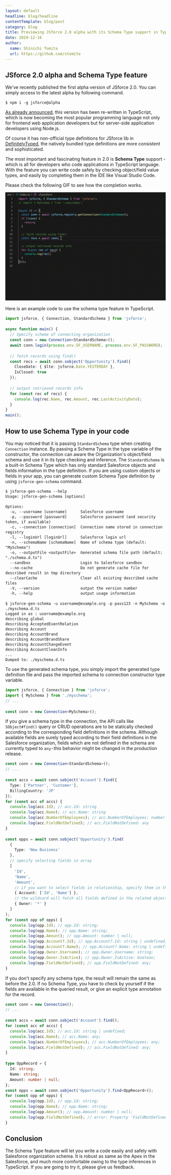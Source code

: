 ```yaml
---
layout: default
headline: blog/headline
contentTemplate: blog/post
category: blog
title: Previewing JSforce 2.0 alpha with its Schema Type support in TypeScript
date: 2019-12-16
author:
  name: Shinichi Tomita
  url: https://github.com/stomita
---
```


## JSforce 2.0 alpha and Schema Type feature

We've recently published the first alpha version of JSforce 2.0. You can simply access to the latest alpha by following command.

```
$ npm i -g jsforce@alpha
```

[As already announced](https://github.com/jsforce/jsforce/issues/889), this version has been re-written in TypeScript, which is now becoming the most popular programming language not only for frontend web application developers but for server-side application developers using Node.js.

Of course it has non-official type definitions for JSforce lib in [DefinitelyTyped](https://github.com/DefinitelyTyped/DefinitelyTyped/tree/master/types/jsforce), the natively bundled type definitions are more consistent and sophisticated. 

The most important and fascinating feature in 2.0 is **Schema Type** support - which is all for developers who code applications in TypeScript language.
With the feature you can write code safely by checking object/field value types, and easily by completing them in the IDE like Visual Studio Code.

Please check the following GIF to see how the completion works.

![jsforce2-autocomplete-demo](./images/20191216/jsforce-2-autocomplete-demo.gif)

Here is an example code to use the schema type feature in TypeScript.

```typescript
import jsforce, { Connection, StandardSchema } from 'jsforce';

async function main() {
  // Specify schema of connecting organization
  const conn = new Connection<StandardSchema>();
  await conn.login(process.env.SF_USERNAME, process.env.SF_PASSWORD);

  // fetch records using find()
  const recs = await conn.sobject('Opportunity').find({
    CloseDate: { $lte: jsforce.Date.YESTERDAY },
    IsClosed: true
  });

  // output retrieved records info
  for (const rec of recs) {
    console.log(rec.Name, rec.Amount, rec.LastActivityDate);
  }
}
main();
```

## How to use Schema Type in your code

You may noticed that it is passing `StandardSchema` type when creating `Connection` instance.
By passing a Schema Type in the type variable of the constructor, the connection can aware the Organization's object/field schema and use it in its type checking and inference.
The `StandardSchema` is a built-in Schema Type which has only standard Salesforce objects and fields information in the type definition.
If you are using custom objects or fields in your app, you can generate custom Schema Type definition by using `jsforce-gen-schema` command.

```
$ jsforce-gen-schema --help
Usage: jsforce-gen-schema [options]

Options:
  -u, --username [username]      Salesforce username
  -p, --password [password]      Salesforce password (and security token, if available)
  -c, --connection [connection]  Connection name stored in connection registry
  -l, --loginUrl [loginUrl]      Salesforce login url
  -n, --schemaName [schemaName]  Name of schema type (default: "MySchema")
  -o, --outputFile <outputFile>  Generated schema file path (default: "./schema.d.ts")
  --sandbox                      Login to Salesforce sandbox
  --no-cache                     Do not generate cache file for described result in tmp directory
  --clearCache                   Clear all existing described cache files
  -V, --version                  output the version number
  -h, --help                     output usage information

$ jsforce-gen-schema -u username@example.org -p pass123 -n MySchema -o ./myschema.d.ts
Logged in as : username@example.org
describing global
describing AcceptedEventRelation
describing Account
describing AccountBrand
describing AccountBrandShare
describing AccountChangeEvent
describing AccountCleanInfo
...
Dumped to: ./myschema.d.ts
```

To use the generated schema type, you simply import the generated type definition file and pass the imported schema to connection constructor type variable.

```typescript
import jsforce, { Connection } from 'jsforce';
import { MySchema } from './myschema';
// ...

const conn = new Connection<MySchema>();
```

If you give a schema type in the connection, the API calls like `SObject#find()` query or CRUD operations are to be statically checked according to the corresponding field definitions in the schema.
Although available fields are surely typed according to their field definitions in the Salesforce organization, fields which are not defined in the schema are currently typed to `any` - this behavior might be changed in the production release.

```typescript
const conn = new Connection<StandardSchema>();
// ...

const accs = await conn.sobject('Account').find({
  Type: ['Partner', 'Customer'],
  BillingCountry: 'JP'
});
for (const acc of accs) {
  console.log(acc.Id); // acc.Id: string
  console.log(acc.Name); // acc.Name: string
  console.log(acc.NumberOfEmployees); // acc.NumberOfEmployees: number | null
  console.log(acc.FieldNotDefined); // acc.FieldNotDefined: any
}

const opps = await conn.sobject('Opportunity').find(
  {
    Type: 'New Business'
  },
  // specify selecting fields in array
  [
    'Id',
    'Name',
    'Amount',
    // if you want to select fields in relationship, specify them in the object with relationship name in the key.
    { Account: ['Id', 'Name'] },
    // the wildcard will fetch all fields defined in the related object
    { Owner: '*' }
  ]
);
for (const opp of opps) {
  console.log(opp.Id); // opp.Id: string;
  console.log(opp.Name); // opp.Name: string;
  console.log(opp.Amount); // opp.Amount: number | null;
  console.log(opp.Account?.Id); // opp.Account?.Id: string | undefined;
  console.log(opp.Account?.Name); // opp.Account?.Name: string | undefined;
  console.log(opp.Owner.Username); // opp.Owner.Username: string;
  console.log(opp.Owner.IsActive); // opp.Owner.IsActive: boolean;
  console.log(opp.FieldNotDefined); // opp.FieldNotDefined: any;
}
```

If you don't specify any schema type, the result will remain the same as before the 2.0.
If no Schema Type, you have to check by yourself if the fields are available in the queried result, or give an explicit type annotation for the record.

```typescript
const conn = new Connection();
// ...

const accs = await conn.sobject('Account').find();
for (const acc of accs) {
  console.log(acc.Id); // acc.Id: string | undefined;
  console.log(acc.Name); // acc.Name: any;
  console.log(acc.NumberOfEmployees); // acc.NumberOfEmployees: any;
  console.log(acc.FieldNotDefined); // acc.FieldNotDefined: any;
}

type OppRecord = {
  Id: string;
  Name: string;
  Amount: number | null;
};
const opps = await conn.sobject('Opportunity').find<OppRecord>();
for (const opp of opps) {
  console.log(opp.Id); // opp.Id: string;
  console.log(opp.Name); // opp.Name: string;
  console.log(opp.Amount); // opp.Amount: number | null;
  console.log(opp.FieldNotDefined); // error: Property 'FieldNotDefined' does not exist on type 'OppRecord'.
}
```

## Conclusion

The Schema Type feature will let you write a code easily and safely with Salesforce organization schema.
It is robust as same as the Apex in the Salesforce, and much more comfortable owing to the type inferences in TypeScript.
If you are going to try it, please give us feedback.

